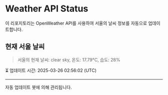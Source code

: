 
# Weather API Status

이 리포지토리는 OpenWeather API를 사용하여 서울의 날씨 정보를 자동으로 업데이트합니다.

## 현재 서울 날씨
> 서울의 현재 날씨: clear sky, 온도: 17.79°C, 습도: 28%

⏳ 업데이트 시간: 2025-03-26 02:56:02 (UTC)

---
자동 업데이트 봇에 의해 관리됩니다.
